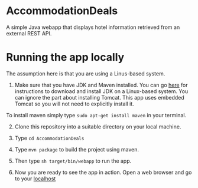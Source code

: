 # AccommodationDeals
A simple Java webapp that displays hotel information retrieved from an external REST API.

# Running the app locally
The assumption here is that you are using a Linus-based system.

1. Make sure that you have JDK and Maven installed.
You can go [here](http://www.tecmint.com/install-java-jdk-jre-in-linux/) for instructions
to download and install JDK on a Linux-based system. You can ignore the part about installing
Tomcat. This app uses embedded Tomcat so you will not need to explicitly install it.

To install maven simply type ```sudo apt-get install maven``` in your terminal.

2. Clone this repository into a suitable directory on your local machine.

3. Type ```cd AccommodationDeals```
    
4. Type ```mvn package``` to build the project using maven.
    
5. Then type ```sh target/bin/webapp``` to run the app.
    
6. Now you are ready to see the app in action. Open a web browser and go to your [localhost](http://localhost:8080/)

